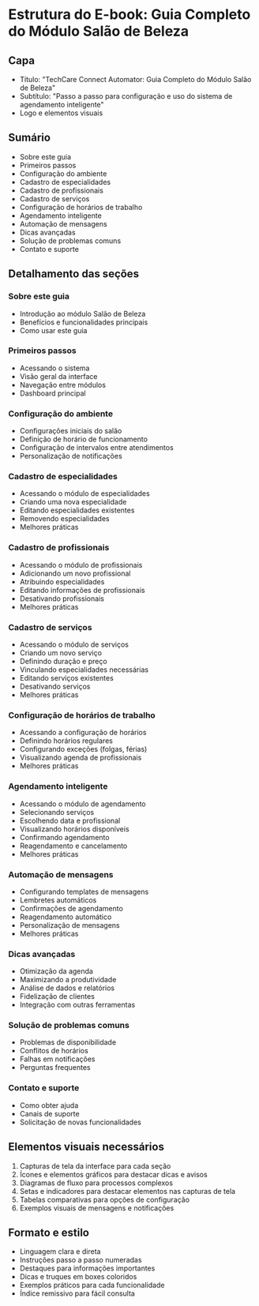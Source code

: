 # Estrutura do E-book: Guia Completo do Módulo Salão de Beleza

## Capa
- Título: "TechCare Connect Automator: Guia Completo do Módulo Salão de Beleza"
- Subtítulo: "Passo a passo para configuração e uso do sistema de agendamento inteligente"
- Logo e elementos visuais

## Sumário
- Sobre este guia
- Primeiros passos
- Configuração do ambiente
- Cadastro de especialidades
- Cadastro de profissionais
- Cadastro de serviços
- Configuração de horários de trabalho
- Agendamento inteligente
- Automação de mensagens
- Dicas avançadas
- Solução de problemas comuns
- Contato e suporte

## Detalhamento das seções

### Sobre este guia
- Introdução ao módulo Salão de Beleza
- Benefícios e funcionalidades principais
- Como usar este guia

### Primeiros passos
- Acessando o sistema
- Visão geral da interface
- Navegação entre módulos
- Dashboard principal

### Configuração do ambiente
- Configurações iniciais do salão
- Definição de horário de funcionamento
- Configuração de intervalos entre atendimentos
- Personalização de notificações

### Cadastro de especialidades
- Acessando o módulo de especialidades
- Criando uma nova especialidade
- Editando especialidades existentes
- Removendo especialidades
- Melhores práticas

### Cadastro de profissionais
- Acessando o módulo de profissionais
- Adicionando um novo profissional
- Atribuindo especialidades
- Editando informações de profissionais
- Desativando profissionais
- Melhores práticas

### Cadastro de serviços
- Acessando o módulo de serviços
- Criando um novo serviço
- Definindo duração e preço
- Vinculando especialidades necessárias
- Editando serviços existentes
- Desativando serviços
- Melhores práticas

### Configuração de horários de trabalho
- Acessando a configuração de horários
- Definindo horários regulares
- Configurando exceções (folgas, férias)
- Visualizando agenda de profissionais
- Melhores práticas

### Agendamento inteligente
- Acessando o módulo de agendamento
- Selecionando serviços
- Escolhendo data e profissional
- Visualizando horários disponíveis
- Confirmando agendamento
- Reagendamento e cancelamento
- Melhores práticas

### Automação de mensagens
- Configurando templates de mensagens
- Lembretes automáticos
- Confirmações de agendamento
- Reagendamento automático
- Personalização de mensagens
- Melhores práticas

### Dicas avançadas
- Otimização da agenda
- Maximizando a produtividade
- Análise de dados e relatórios
- Fidelização de clientes
- Integração com outras ferramentas

### Solução de problemas comuns
- Problemas de disponibilidade
- Conflitos de horários
- Falhas em notificações
- Perguntas frequentes

### Contato e suporte
- Como obter ajuda
- Canais de suporte
- Solicitação de novas funcionalidades

## Elementos visuais necessários

1. Capturas de tela da interface para cada seção
2. Ícones e elementos gráficos para destacar dicas e avisos
3. Diagramas de fluxo para processos complexos
4. Setas e indicadores para destacar elementos nas capturas de tela
5. Tabelas comparativas para opções de configuração
6. Exemplos visuais de mensagens e notificações

## Formato e estilo

- Linguagem clara e direta
- Instruções passo a passo numeradas
- Destaques para informações importantes
- Dicas e truques em boxes coloridos
- Exemplos práticos para cada funcionalidade
- Índice remissivo para fácil consulta
